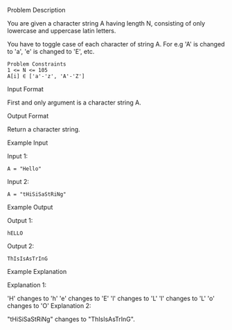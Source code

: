 Problem Description

You are given a character string A having length N, consisting of only lowercase and uppercase latin letters.

You have to toggle case of each character of string A. For e.g 'A' is changed to 'a', 'e' is changed to 'E', etc.



    Problem Constraints
    1 <= N <= 105
    A[i] ∈ ['a'-'z', 'A'-'Z']



Input Format

First and only argument is a character string A.



Output Format

Return a character string.



Example Input

Input 1:

    A = "Hello" 
Input 2:

    A = "tHiSiSaStRiNg" 


Example Output

Output 1:

    hELLO 
Output 2:

    ThIsIsAsTrInG 


Example Explanation

Explanation 1:

 'H' changes to 'h'
 'e' changes to 'E'
 'l' changes to 'L'
 'l' changes to 'L'
 'o' changes to 'O'
Explanation 2:

 "tHiSiSaStRiNg" changes to "ThIsIsAsTrInG".